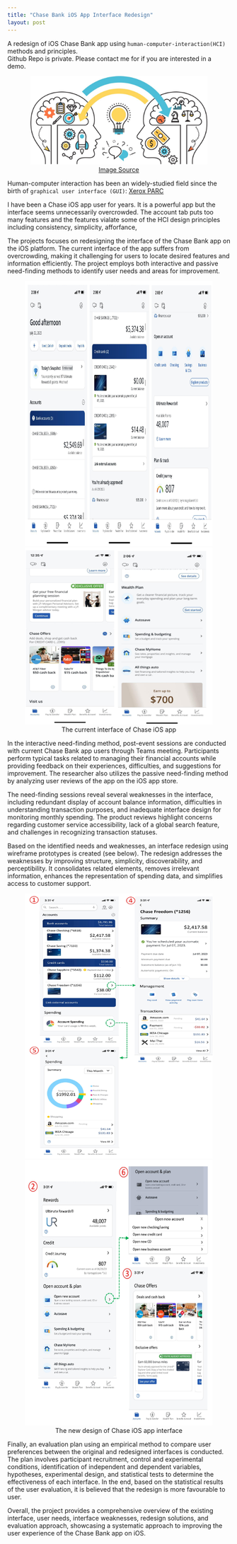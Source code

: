 ```yaml
---
title: "Chase Bank iOS App Interface Redesign"
layout: post
---
```


A redesign of iOS Chase Bank app using `human-computer-interaction(HCI)` methods and principles.
<br>
Github Repo is private. Please contact me for if you are interested in a demo.
<figure style="text-align: center;">
  <img src="/assets/project_photos/chase_interface_redesign/hci.jpg" alt="Image" width="400" height="200" style="margin: 0 auto;">
  <figcaption style="text-align: center;"><a href="https://www.prsonas.com/blog/best-practices-designing-human-computer-interactions">Image Source</a>
</figcaption>
</figure>


Human-computer interaction has been an widely-studied field since the birth of `graphical user interface (GUI)`: <a href="https://en.wikipedia.org/wiki/PARC_(company)">Xerox PARC</a>

I have been a Chase iOS app user for years. It is a powerful app but the interface seems unnecessarily overcrowded. The account tab puts too many features and the features vialate some of the HCI design principles including consistency, simplicity, afforfance, 

The projects focuses on redesigning the interface of the Chase Bank app on the iOS platform. The current interface of the app suffers from overcrowding, making it challenging for users to locate desired features and information efficiently. The project employs both interactive and passive need-finding methods to identify user needs and areas for improvement.

<figure style="text-align: center;">
  <img src="/assets/project_photos/chase_interface_redesign/current_interface_1.jpg" alt="Image" width="900" height="600" style="margin: 0 auto;">
  <img src="/assets/project_photos/chase_interface_redesign/current_interface_2.jpg" alt="Image" width="600" height="400" style="margin: 0 auto;">
  <figcaption style="text-align: center;">The current interface of Chase iOS app</figcaption>
</figure>

In the interactive need-finding method, post-event sessions are conducted with current Chase Bank app users through Teams meeting. Participants perform typical tasks related to managing their financial accounts while providing feedback on their experiences, difficulties, and suggestions for improvement. The researcher also utilizes the passive need-finding method by analyzing user reviews of the app on the iOS app store.

The need-finding sessions reveal several weaknesses in the interface, including redundant display of account balance information, difficulties in understanding transaction purposes, and inadequate interface design for monitoring monthly spending. The product reviews highlight concerns regarding customer service accessibility, lack of a global search feature, and challenges in recognizing transaction statuses.

Based on the identified needs and weaknesses, an interface redesign using wireframe prototypes is created (see below). The redesign addresses the weaknesses by improving structure, simplicity, discoverability, and perceptibility. It consolidates related elements, removes irrelevant information, enhances the representation of spending data, and simplifies access to customer support.

<figure style="text-align: center;">
  <img src="/assets/project_photos/chase_interface_redesign/new_interface_1.jpg" alt="Image" width="900" height="600" style="margin: 0 auto;">
  <img src="/assets/project_photos/chase_interface_redesign/new_interface_2.jpg" alt="Image" width="900" height="600" style="margin: 0 auto;">
  <figcaption style="text-align: center;">The new design of Chase iOS app interface</figcaption>
</figure>

Finally, an evaluation plan using an empirical method to compare user preferences between the original and redesigned interfaces is conducted. The plan involves participant recruitment, control and experimental conditions, identification of independent and dependent variables, hypotheses, experimental design, and statistical tests to determine the effectiveness of each interface. In the end, based on the statistical results of the user evaluation, it is believed that the redesign is more favourable to user. 

Overall, the project provides a comprehensive overview of the existing interface, user needs, interface weaknesses, redesign solutions, and evaluation approach, showcasing a systematic approach to improving the user experience of the Chase Bank app on iOS.